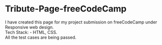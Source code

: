 # Tribute-Page-freeCodeCamp
I have created this page for my project submission on freeCodeCamp under Responsive web design.\
Tech Stack: - HTML, CSS.\
All the test cases are being passed.
